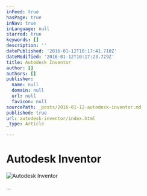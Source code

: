 ```yaml
---
inFeed: true
hasPage: true
inNav: true
inLanguage: null
starred: true
keywords: []
description: ''
datePublished: '2016-01-12T10:17:41.710Z'
dateModified: '2016-01-12T10:17:23.729Z'
title: Autodesk Inventor
author: []
authors: []
publisher:
  name: null
  domain: null
  url: null
  favicon: null
sourcePath: _posts/2016-01-12-autodesk-inventor.md
published: true
url: autodesk-inventor/index.html
_type: Article

---
```

# Autodesk Inventor
![Autodesk Inventor](https://the-grid-user-content.s3-us-west-2.amazonaws.com/d14371a2-3fc5-49af-acf1-e62c2f3e6f3f.png)

...